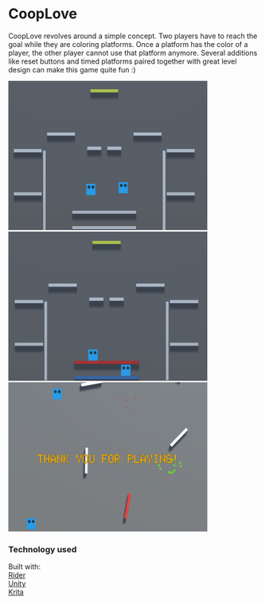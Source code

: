 # CoopLove

CoopLove revolves around a simple concept. Two players have to reach the goal while they are coloring platforms. Once a platform has the color of a player, the other player cannot use that platform anymore. Several additions like reset buttons and timed platforms paired together with great level design can make this game quite fun :)

<img src="https://github.com/AndreasRoither/CoopLove/blob/master/img/1.png" alt="img 1" width="400" height="300">
<img src="https://github.com/AndreasRoither/CoopLove/blob/master/img/2.png" alt="img 1" width="400" height="300">
<img src="https://github.com/AndreasRoither/CoopLove/blob/master/img/3.png" alt="img 1" width="400" height="300">

### Technology used
Built with:  
[Rider](https://www.jetbrains.com/rider/)  
[Unity](https://unity.com/)  
[Krita](https://krita.org/en/)  
